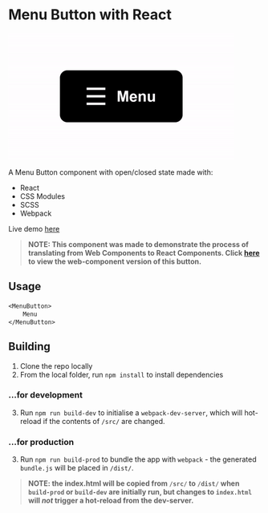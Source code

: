 # Menu Button with React

![Menu Button demo](https://raw.githubusercontent.com/pookage/web-components-menu-button/master/screenshots/demo__2.gif)

A Menu Button component with open/closed state made with:

- React
- CSS Modules
- SCSS
- Webpack

Live demo [here](https://pookage.github.io/react-menu-button/dist/)

>**NOTE: This component was made to demonstrate the process of translating from Web Components to React Components. Click [here](https://github.com/pookage/web-components-menu-button) to view the web-component version of this button.**

## Usage

```
<MenuButton>
	Menu
</MenuButton>
```

## Building

1. Clone the repo locally
2. From the local folder, run `npm install` to install dependencies

### ...for development

3. Run `npm run build-dev` to initialise a `webpack-dev-server`, which will hot-reload if the contents of `/src/` are changed.

### ...for production

3. Run `npm run build-prod` to bundle the app with `webpack` - the generated `bundle.js` will be placed in `/dist/`.

>**NOTE: the index.html will be copied from `/src/` to `/dist/` when `build-prod` or `build-dev` are initially run, but changes to `index.html` will _not_ trigger a hot-reload from the dev-server.**
